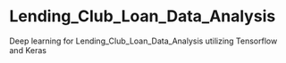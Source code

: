 # Lending_Club_Loan_Data_Analysis
Deep learning for Lending_Club_Loan_Data_Analysis utilizing Tensorflow and Keras
